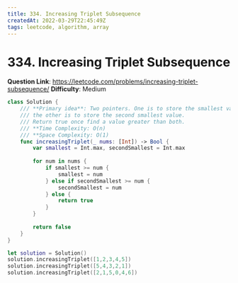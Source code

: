 ```yaml
---
title: 334. Increasing Triplet Subsequence
createdAt: 2022-03-29T22:45:49Z
tags: leetcode, algorithm, array
---
```


# 334. Increasing Triplet Subsequence

**Question Link**: https://leetcode.com/problems/increasing-triplet-subsequence/
**Difficulty**: Medium

```swift
class Solution {
    /// **Primary idea**: Two pointers. One is to store the smallest value,
    /// the other is to store the second smallest value.
    /// Return true once find a value greater than both.
    /// **Time Complexity: O(n)
    /// **Space Complexity: O(1)
    func increasingTriplet(_ nums: [Int]) -> Bool {
        var smallest = Int.max, secondSmallest = Int.max
        
        for num in nums {
            if smallest >= num {
                smallest = num
            } else if secondSmallest >= num {
                secondSmallest = num
            } else {
                return true
            }
        }
        
        return false
    }
}

let solution = Solution()
solution.increasingTriplet([1,2,3,4,5])
solution.increasingTriplet([5,4,3,2,1])
solution.increasingTriplet([2,1,5,0,4,6])
```